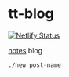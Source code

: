 tt-blog
====

[![Netlify Status](https://api.netlify.com/api/v1/badges/2917420b-5178-45d7-a015-e622ca96b955/deploy-status)](https://app.netlify.com/sites/yauhen/deploys)

[notes](https://yauhen.space/) blog

```bash
./new post-name
```
